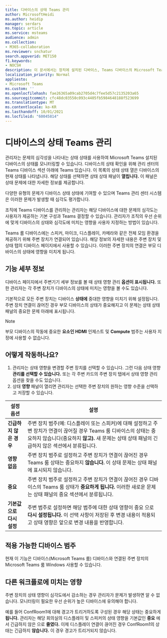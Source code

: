 ```yaml
---
title: 디바이스의 상태 Teams 관리
author: MicrosoftHeidi
ms.author: heidip
manager: serdars
ms.topic: article
ms.service: msteams
audience: admin
ms.collection:
- M365-collaboration
ms.reviewer: snchatur
search.appverid: MET150
f1.keywords:
- NOCSH
description: 이 문서에서는 장치에 설치된 디바이스, Teams 디바이스의 Microsoft Teams 안내합니다.
localization_priority: Normal
appliesto:
- Microsoft Teams
ms.custom: ''
ms.openlocfilehash: fae26365a09cab2705d4c7fee5d57c2135203a65
ms.sourcegitcommit: cfc48dc03550c093c4405fb5984648188f523699
ms.translationtype: MT
ms.contentlocale: ko-KR
ms.lasthandoff: 10/01/2021
ms.locfileid: "60045814"
---
```

# <a name="manage-the-health-of-teams-devices"></a>디바이스의 상태 Teams 관리


관리자는 문제의 심각성을 나타내는 상태 상태를 사용하여 Microsoft Teams 설치된 디바이스의 상태를 모니터링할 수 있습니다. 디바이스의 상태 확인을 위해 관리 센터의 Teams 디바이스  섹션 아래에 Teams 있습니다. 이 목록의 상태 상태 열은 디바이스의 현재 상태를 나타냅니다. 해당 상태를 선택하면 상태 상태 패널이 **열립니다.** 이 패널은 상태 문제에 대한 자세한 정보를 제공합니다.

다양한 유형의 문제가 디바이스 상태 상태에 기여할 수 있으며 Teams 관리 센터 시스템은 이러한 문제가 발생할 때 심각도 평가합니다.

조직에 Teams 디바이스를 관리하는 관리자는 해당 디바이스에 대한 문제의 심각도는 사용자가 제공하는 기본 구성과 Teams 결정할 수 있습니다. 관리자가 조직의 우선 순위에 맞게 디바이스의 상태와 심각도에 미치는 영향을 사용자 지정하는 방법이 있습니다.

Teams 룸 디바이스에는 스피커, 마이크, 디스플레이, 카메라와 같은 전체 모임 환경을 제공하기 위해 주변 장치가 연결되어 있습니다. 해당 정보의 자세한 내용은 주변 장치 및 상태 탭의 디바이스 페이지에서 사용할 수 있습니다. 이러한 주변 장치의 연결은 부모 디바이스의 상태에 영향을 미치게 됩니다.

## <a name="feature-details"></a>기능 세부 정보

디바이스 페이지에서 주변기기 세부 정보를 볼 때 상태 영향 관리 **옵션이 표시됩니다.** 또한 관리자는 각 주변 장치가 디바이스의 상태에 미치는 영향을 볼 수도 있습니다.

기본적으로 모든 주변 장치는 디바이스 **상태에** 중대한 영향을 미치기 위해 설정됩니다. 주변 장치 연결이 끊어진 경우 부모 디바이스의 상태가 중요해지고  이 문제는 상태 상태 패널의 중요한 문제 아래에 표시됩니다. 

> [!NOTE]
> 부모 디바이스의 작동에 중요한 **요소인 HDMI** 인제스트 및 **Compute** 범주는 사용자 지정에 사용할 수 없습니다.

## <a name="how-does-this-work"></a>어떻게 작동하나요?

1. 관리자는 상태 영향을 변경할 주변 장치를 선택할 수 있습니다. 그런 다음 상태 영향 **관리를 선택할 수 있습니다.** 또는 각 주변 카드의 주변 장치  탭에서 상태 영향 관리 옵션을 찾을 수도 있습니다. 
1. 상태 **영향** 패널이 열리면 관리자는 선택한 주변 장치의 원하는 영향 수준을 선택하고 저장할 수 있습니다.

| 설정 옵션 | 설명 |
|------------------|-------------|
| **긴급하지 않은 경우** | 주변 장치 범주(예: 디스플레이 또는 스피커)에 대해 설정하고 주변 장치가 연결이 끊어질  경우 Teams 룸 디바이스의 상태는 중요하지 않습니다(중요하지 **않고).** 새 문제는 상태 상태 패널의 긴급하지 않은 섹션에서 분류됩니다. |
| **영향 없음** | 주변 장치 범주로 설정하고 주변 장치가 연결이 끊어진 경우 Teams 룸 상태는 중요하지 **않습니다.**  이 상태 문제는 상태 패널에 표시되지 않습니다.|
| **중요** | 주변 장치 범주로 설정하고 주변 장치가 연결이 끊어진 경우 디바이스의 Teams 룸 상태가 **중요하게 됩니다.** 이러한 새로운 문제는 상태 패널의  중요 섹션에서 분류됩니다.|
| **기본값으로 다시 설정** | 주변 범주로 설정하면 해당 범주에 대한 상태 영향이 중요 으로 **다시 설정됩니다.** 이 선택 사항이 저장된 후 변경 내용이 적용되고 상태 영향은 앞으로 변경 내용을 반영합니다.|

## <a name="applicable-device-categories"></a>적용 가능한 디바이스 범주

현재 이 기능은 디바이스(Microsoft Teams 룸) 디바이스와 연결된 주변 장치의 Microsoft Teams 룸 Windows 사용할 수 있습니다.

## <a name="impact-on-other-workflows"></a>다른 워크플로에 미치는 영향

주변 장치의 상태 영향이 심각도에서 감소하는 경우 관리자가 문제가 발생하면 알 수 없습니다. 모니터링이 필요한 우선 순위가 높은 디바이스에 유의해야 합니다.

예를 들어 ConfRoom1에 대해 경고가 트리거하도록 구성된 경우 해당 상태는 중요하게 **됩니다.** 관리자는 해당 회의실의 디스플레이 및 스피커의 상태 영향을 기본값인 **중요** 에서 긴급하지 않은 으로 **줄였다.** 이제 디스플레이 연결이 끊어진 경우 ConfRoom1의 상태는 긴급하지 **않습니다.** 이 경우 경고가 트리거되지 않습니다.
